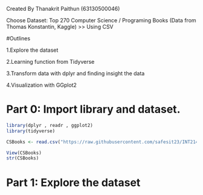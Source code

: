 Created By Thanakrit Paithun (63130500046)

Choose Dataset: Top 270 Computer Science / Programing Books (Data from Thomas Konstantin, Kaggle) >> Using CSV

#Outlines

1.Explore the dataset

2.Learning function from Tidyverse

3.Transform data with dplyr and finding insight the data

4.Visualization with GGplot2


# Part 0: Import library and dataset.

```R
library(dplyr , readr , ggplot2)
library(tidyverse)

CSBooks <- read.csv("https://raw.githubusercontent.com/safesit23/INT214-Statistics/main/datasets/prog_book.csv")

View(CSBooks)
str(CSBooks)
```
# Part 1: Explore the dataset

```R

```

